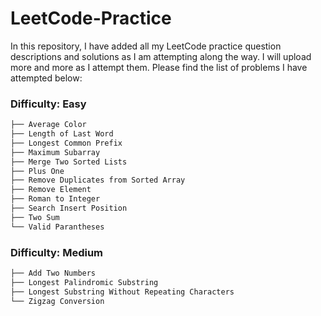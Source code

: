 # LeetCode-Practice
In this repository, I have added all my LeetCode practice question descriptions and solutions as I am attempting along the way. I will upload more and more as I attempt them. Please find the list of problems I have attempted below:

### Difficulty: Easy

```sh
├── Average Color
├── Length of Last Word
├── Longest Common Prefix
├── Maximum Subarray
├── Merge Two Sorted Lists
├── Plus One
├── Remove Duplicates from Sorted Array
├── Remove Element
├── Roman to Integer
├── Search Insert Position
├── Two Sum
└── Valid Parantheses
```

### Difficulty: Medium

```sh
├── Add Two Numbers
├── Longest Palindromic Substring
├── Longest Substring Without Repeating Characters
└── Zigzag Conversion
```